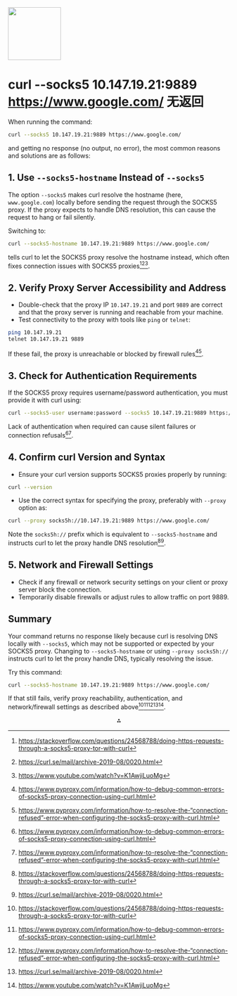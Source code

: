 <img src="https://r2cdn.perplexity.ai/pplx-full-logo-primary-dark%402x.png" class="logo" width="120"/>

# curl --socks5 10.147.19.21:9889 https://www.google.com/ 无返回

When running the command:

```bash
curl --socks5 10.147.19.21:9889 https://www.google.com/
```

and getting no response (no output, no error), the most common reasons and solutions are as follows:

## 1. Use `--socks5-hostname` Instead of `--socks5`

The option `--socks5` makes curl resolve the hostname (here, `www.google.com`) locally before sending the request through the SOCKS5 proxy. If the proxy expects to handle DNS resolution, this can cause the request to hang or fail silently.

Switching to:

```bash
curl --socks5-hostname 10.147.19.21:9889 https://www.google.com/
```

tells curl to let the SOCKS5 proxy resolve the hostname instead, which often fixes connection issues with SOCKS5 proxies[^2][^6][^7].

## 2. Verify Proxy Server Accessibility and Address

- Double-check that the proxy IP `10.147.19.21` and port `9889` are correct and that the proxy server is running and reachable from your machine.
- Test connectivity to the proxy with tools like `ping` or `telnet`:

```bash
ping 10.147.19.21
telnet 10.147.19.21 9889
```

If these fail, the proxy is unreachable or blocked by firewall rules[^3][^5].

## 3. Check for Authentication Requirements

If the SOCKS5 proxy requires username/password authentication, you must provide it with curl using:

```bash
curl --socks5-user username:password --socks5 10.147.19.21:9889 https://www.google.com/
```

Lack of authentication when required can cause silent failures or connection refusals[^3][^5].

## 4. Confirm curl Version and Syntax

- Ensure your curl version supports SOCKS5 proxies properly by running:

```bash
curl --version
```

- Use the correct syntax for specifying the proxy, preferably with `--proxy` option as:

```bash
curl --proxy socks5h://10.147.19.21:9889 https://www.google.com/
```

Note the `socks5h://` prefix which is equivalent to `--socks5-hostname` and instructs curl to let the proxy handle DNS resolution[^2][^6].

## 5. Network and Firewall Settings

- Check if any firewall or network security settings on your client or proxy server block the connection.
- Temporarily disable firewalls or adjust rules to allow traffic on port 9889.


## Summary

Your command returns no response likely because curl is resolving DNS locally with `--socks5`, which may not be supported or expected by your SOCKS5 proxy. Changing to `--socks5-hostname` or using `--proxy socks5h://` instructs curl to let the proxy handle DNS, typically resolving the issue.

Try this command:

```bash
curl --socks5-hostname 10.147.19.21:9889 https://www.google.com/
```

If that still fails, verify proxy reachability, authentication, and network/firewall settings as described above[^2][^3][^5][^6][^7].

<div style="text-align: center">⁂</div>

[^1]: www.google.com

[^2]: https://stackoverflow.com/questions/24568788/doing-https-requests-through-a-socks5-proxy-tor-with-curl

[^3]: https://www.pyproxy.com/information/how-to-debug-common-errors-of-socks5-proxy-connection-using-curl.html

[^4]: https://apple.stackexchange.com/questions/373585/socks-proxy-environment-variable-ignored-by-command-line-applications

[^5]: https://www.pyproxy.com/information/how-to-resolve-the-“connection-refused”-error-when-configuring-the-socks5-proxy-with-curl.html

[^6]: https://curl.se/mail/archive-2019-08/0020.html

[^7]: https://www.youtube.com/watch?v=K1AwjiLuoMg

[^8]: https://everything.curl.dev/usingcurl/proxies/socks.html

[^9]: https://unix.stackexchange.com/questions/49280/curl-socks5-proxy-empty-reply-from-server

[^10]: https://serverfault.com/questions/963436/curl-socks5-escape-authentification-data

[^11]: https://curl-users.cool.haxx.narkive.com/WqtDLSkR/curl-7-16-1-socks5-seems-not-to-work

[^12]: https://stackoverflow.com/questions/73798733/why-socks5-protocol-in-http-proxy-lead-curl-52-empty-reply-from-server

[^13]: https://github.com/curl/curl/issues/10537

[^14]: https://stackoverflow.com/questions/14625126/curl-not-working-with-http-socks-proxy-on-a-live-server

[^15]: https://scrapingant.com/blog/curl-with-proxy

[^16]: https://github.com/curl/curl/issues/5053

[^17]: https://www.piaproxy.com/blog/Socks5/how-to-use-curl-to-make-web-requests-on-socks5-proxy-a-guide-from-basic-to-advanced.html

[^18]: https://curl.se/mail/archive-2019-08/0017.html

